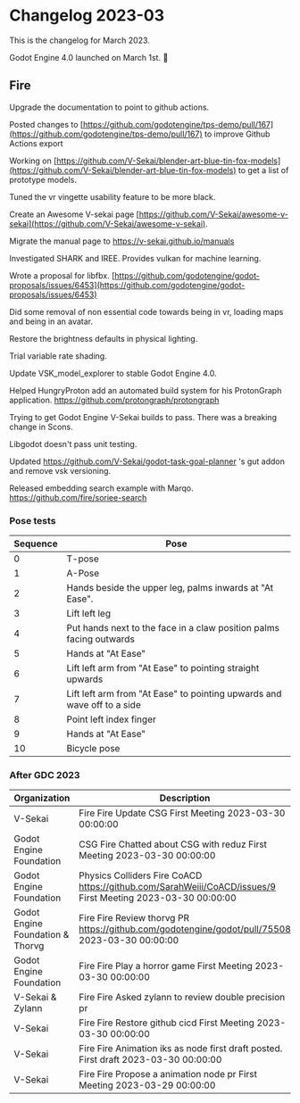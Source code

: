 # Changelog 2023-03

This is the changelog for March 2023.

Godot Engine 4.0 launched on March 1st. 🎉

## Fire

Upgrade the documentation to point to github actions.

Posted changes to [https://github.com/godotengine/tps-demo/pull/167](https://github.com/godotengine/tps-demo/pull/167) to improve Github Actions export

Working on [https://github.com/V-Sekai/blender-art-blue-tin-fox-models](https://github.com/V-Sekai/blender-art-blue-tin-fox-models) to get a list of prototype models.

Tuned the vr vingette usability feature to be more black.

Create an Awesome V-sekai page [https://github.com/V-Sekai/awesome-v-sekai](https://github.com/V-Sekai/awesome-v-sekai).

Migrate the manual page to https://v-sekai.github.io/manuals

Investigated SHARK and IREE. Provides vulkan for machine learning.

Wrote a proposal for libfbx. [https://github.com/godotengine/godot-proposals/issues/6453](https://github.com/godotengine/godot-proposals/issues/6453)

Did some removal of non essential code towards being in vr, loading maps and being in an avatar.

Restore the brightness defaults in physical lighting.

Trial variable rate shading.

Update VSK_model_explorer to stable Godot Engine 4.0.

Helped HungryProton add an automated build system for his ProtonGraph application. https://github.com/protongraph/protongraph

Trying to get Godot Engine V-Sekai builds to pass. There was a breaking change in Scons.

Libgodot doesn't pass unit testing.

Updated https://github.com/V-Sekai/godot-task-goal-planner 's gut addon and remove vsk versioning.

Released embedding search example with Marqo. https://github.com/fire/soriee-search

### Pose tests

 Sequence | Pose 
---|---
 0 | T-pose 
 1 | A-Pose 
 2 | Hands beside the upper leg, palms inwards at "At Ease".
 3 | Lift left leg 
 4 | Put hands next to the face in a claw position palms facing outwards 
 5 | Hands at "At Ease" 
 6 | Lift left arm from "At Ease" to pointing straight upwards 
 7 | Lift left arm from "At Ease" to pointing upwards and wave off to a side
 8 | Point left index finger 
 9 | Hands at "At Ease" 
 10 | Bicycle pose 
 
 ### After GDC 2023
 
Organization | Description 
---|---
V-Sekai | Fire	Fire	Update CSG	First Meeting		2023-03-30 00:00:00
Godot Engine Foundation | CSG	Fire	Chatted about CSG with reduz	First Meeting		2023-03-30 00:00:00
Godot Engine Foundation | Physics Colliders	Fire	CoACD https://github.com/SarahWeiii/CoACD/issues/9	First Meeting		2023-03-30 00:00:00
Godot Engine Foundation & Thorvg | Fire 	Fire	Review thorvg PR https://github.com/godotengine/godot/pull/75508			2023-03-30 00:00:00
Godot Engine Foundation | Fire	Fire	Play a horror game	First Meeting		2023-03-30 00:00:00
V-Sekai & Zylann | Fire	Fire	Asked zylann to review double precision pr			
V-Sekai | Fire	Fire	Restore github cicd	First Meeting		2023-03-30 00:00:00
V-Sekai | Fire	Fire	Animation iks as node first draft posted.	First draft		2023-03-30 00:00:00
V-Sekai | Fire	Fire	Propose a animation node pr	First Meeting		2023-03-29 00:00:00
